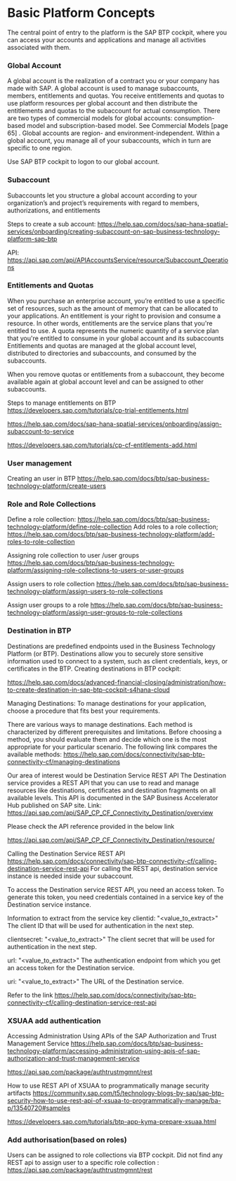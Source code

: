 # Basic Platform Concepts
The central point of entry to the platform is the SAP BTP cockpit, where you can access your accounts and
applications and manage all activities associated with them.




### Global Account
A global account is the realization of a contract you or your company has made with SAP.
A global account is used to manage subaccounts, members, entitlements and quotas. You receive entitlements
and quotas to use platform resources per global account and then distribute the entitlements and quotas
to the subaccount for actual consumption. There are two types of commercial models for global accounts:
consumption-based model and subscription-based model. See Commercial Models [page 65] .
Global accounts are region- and environment-independent. Within a global account, you manage all of your
subaccounts, which in turn are specific to one region.

Use SAP BTP cockpit to logon to our global account.

### Subaccount 
Subaccounts let you structure a global account according to your organization’s and project’s requirements
with regard to members, authorizations, and entitlements

Steps to create a sub account:
https://help.sap.com/docs/sap-hana-spatial-services/onboarding/creating-subaccount-on-sap-business-technology-platform-sap-btp

API: https://api.sap.com/api/APIAccountsService/resource/Subaccount_Operations

### Entitlements and Quotas
When you purchase an enterprise account, you’re entitled to use a specific set of resources, such as the
amount of memory that can be allocated to your applications.
An entitlement is your right to provision and consume a resource. In other words, entitlements are the service
plans that you're entitled to use.
A quota represents the numeric quantity of a service plan that you're entitled to consume in your global
account and its subaccounts
Entitlements and quotas are managed at the global account level, distributed to directories and subaccounts, and consumed by the subaccounts.

When you remove quotas or entitlements from a subaccount, they become available again at global account level and can be assigned to other subaccounts.

Steps to manage entitlements on BTP
https://developers.sap.com/tutorials/cp-trial-entitlements.html

https://help.sap.com/docs/sap-hana-spatial-services/onboarding/assign-subaccount-to-service

https://developers.sap.com/tutorials/cp-cf-entitlements-add.html

### User management
Creating an user in BTP
https://help.sap.com/docs/btp/sap-business-technology-platform/create-users


### Role and Role Collections
Define a role collection:
https://help.sap.com/docs/btp/sap-business-technology-platform/define-role-collection
Add roles to a role collection;
https://help.sap.com/docs/btp/sap-business-technology-platform/add-roles-to-role-collection

Assigning role collection to user /user groups
https://help.sap.com/docs/btp/sap-business-technology-platform/assigning-role-collections-to-users-or-user-groups

Assign users to role collection
https://help.sap.com/docs/btp/sap-business-technology-platform/assign-users-to-role-collections

Assign user groups to a role
https://help.sap.com/docs/btp/sap-business-technology-platform/assign-user-groups-to-role-collections

### Destination in BTP

Destinations are predefined endpoints used in the Business Technology Platform (or BTP). Destinations allow you to securely store sensitive information used to connect to a system, such as client credentials, keys, or certificates in 
the BTP.
Creating destinations in BTP cockpit:

https://help.sap.com/docs/advanced-financial-closing/administration/how-to-create-destination-in-sap-btp-cockpit-s4hana-cloud

Managing Destinations:
To manage destinations for your application, choose a procedure that fits best your requirements.

There are various ways to manage destinations. Each method is characterized by different prerequisites and limitations. Before choosing a method, you should evaluate them and decide which one is the most appropriate for your particular scenario. The following link compares the available methods:
https://help.sap.com/docs/connectivity/sap-btp-connectivity-cf/managing-destinations

Our area of interest would be Destination Service REST API
The Destination service provides a REST API that you can use to read and manage resources like destinations, certificates and destination fragments on all available levels. This API is documented in the SAP Business Accelerator Hub published on SAP site.
Link: https://api.sap.com/api/SAP_CP_CF_Connectivity_Destination/overview

Please check the API reference provided in the below link 

https://api.sap.com/api/SAP_CP_CF_Connectivity_Destination/resource/

Calling the Destination Service REST API
https://help.sap.com/docs/connectivity/sap-btp-connectivity-cf/calling-destination-service-rest-api
For calling the REST api, destination service instance is needed inside your subaccount.

To access the Destination service REST API, you need an access token. To generate this token, you need credentials contained in a service key of the Destination service instance.

Information to extract from the service key
clientid: "<value_to_extract>"
The client ID that will be used for authentication in the next step.

clientsecret: "<value_to_extract>"
The client secret that will be used for authentication in the next step.

url: "<value_to_extract>"
The authentication endpoint from which you get an access token for the Destination service.

uri: "<value_to_extract>"
The URL of the Destination service.

Refer to the link https://help.sap.com/docs/connectivity/sap-btp-connectivity-cf/calling-destination-service-rest-api



### XSUAA add authentication
Accessing Administration Using APIs of the SAP Authorization and Trust Management Service
https://help.sap.com/docs/btp/sap-business-technology-platform/accessing-administration-using-apis-of-sap-authorization-and-trust-management-service

https://api.sap.com/package/authtrustmgmnt/rest

 How to use REST API of XSUAA to programmatically manage security artifacts
https://community.sap.com/t5/technology-blogs-by-sap/sap-btp-security-how-to-use-rest-api-of-xsuaa-to-programmatically-manage/ba-p/13540720#samples

https://developers.sap.com/tutorials/btp-app-kyma-prepare-xsuaa.html
### Add authorisation(based on roles)
Users can be assigned to role collections via BTP cockpit.
Did not find any REST api to assign user to a specific role collection : https://api.sap.com/package/authtrustmgmnt/rest


